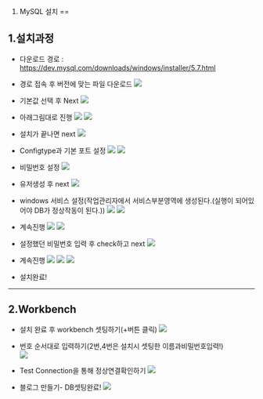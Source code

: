 1. MySQL 설치
==
## 1.설치과정
- 다운로드 경로 : https://dev.mysql.com/downloads/windows/installer/5.7.html 

- 경로 접속 후 버전에 맞는 파일 다운로드
  ![](../../자료/블로그만들기/MySQL설치/MySQL설치-1.png)

- 기본값 선택 후 Next
  ![](../../자료/블로그만들기/MySQL설치/MySQL설치-2.png)

- 아래그림대로 진행
  ![](../../자료/블로그만들기/MySQL설치/MySQL설치-3.png)
  ![](../../자료/블로그만들기/MySQL설치/MySQL설치-4.png)

- 설치가 끝나면 next
  ![](../../자료/블로그만들기/MySQL설치/MySQL설치-5.png)

- Configtype과 기본 포트 설정
  ![](../../자료/블로그만들기/MySQL설치/MySQL설치-6.png)
  ![](../../자료/블로그만들기/MySQL설치/MySQL설치-7.png)

- 비밀번호 설정
  ![](../../자료/블로그만들기/MySQL설치/MySQL설치-8.png)

- 유저생성 후 next
  ![](../../자료/블로그만들기/MySQL설치/MySQL설치-9.png)

- windows 서비스 설정(작업관리자에서 서비스부분영역에 생성된다.(실행이 되어있어야 DB가 정상작동이 된다.))
  ![](../../자료/블로그만들기/MySQL설치/MySQL설치-10.png)
  ![](../../자료/블로그만들기/MySQL설치/MySQL설치-11.png)

- 계속진행
  ![](../../자료/블로그만들기/MySQL설치/MySQL설치-12.png)
  ![](../../자료/블로그만들기/MySQL설치/MySQL설치-13.png)

- 설정했던 비밀번호 입력 후 check하고 next
  ![](../../자료/블로그만들기/MySQL설치/MySQL설치-14.png)

- 계속진행
  ![](../../자료/블로그만들기/MySQL설치/MySQL설치-15.png)
  ![](../../자료/블로그만들기/MySQL설치/MySQL설치-16.png)
  ![](../../자료/블로그만들기/MySQL설치/MySQL설치-17.png)

- 설치완료!

---

## 2.Workbench
- 설치 완료 후 workbench 셋팅하기(+버튼 클릭)
  ![](../../자료/블로그만들기/MySQL설치/Workbench%20설정-1.png)

- 번호 순서대로 입력하기(2번,4번은 설치시 셋팅한 이름과비밀번호입력!)  
  ![](../../자료/블로그만들기/MySQL설치/Workbench%20설정-2.png)

- Test Connection을 통해 정상연결확인하기
  ![](../../자료/블로그만들기/MySQL설치/Workbench%20설정-3.png)

- 블로그 만들기- DB셋팅완료!
  ![](../../자료/블로그만들기/MySQL설치/Workbench%20설정-4.png)
